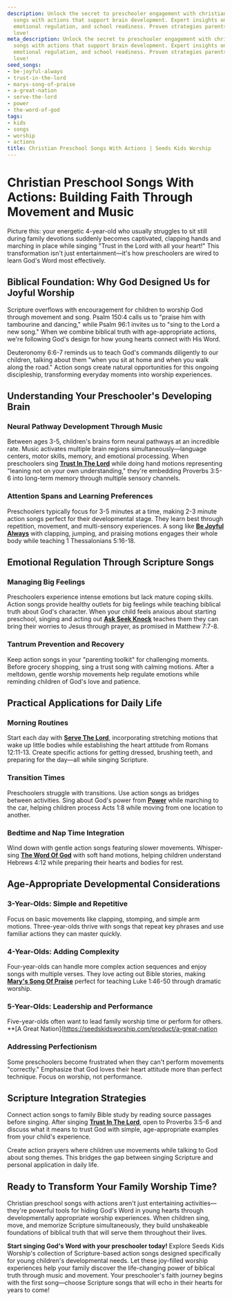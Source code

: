 ```yaml
---
description: Unlock the secret to preschooler engagement with christian preschool
  songs with actions that support brain development. Expert insights on ages 3-5 learning,
  emotional regulation, and school readiness. Proven strategies parents and teachers
  love!
meta_description: Unlock the secret to preschooler engagement with christian preschool
  songs with actions that support brain development. Expert insights on ages 3-5 learning,
  emotional regulation, and school readiness. Proven strategies parents and teachers
  love!
seed_songs:
- be-joyful-always
- trust-in-the-lord
- marys-song-of-praise
- a-great-nation
- serve-the-lord
- power
- the-word-of-god
tags:
- kids
- songs
- worship
- actions
title: Christian Preschool Songs With Actions | Seeds Kids Worship
---
```

# Christian Preschool Songs With Actions: Building Faith Through Movement and Music

Picture this: your energetic 4-year-old who usually struggles to sit still during family devotions suddenly becomes captivated, clapping hands and marching in place while singing "Trust in the Lord with all your heart!" This transformation isn't just entertainment—it's how preschoolers are wired to learn God's Word most effectively.

## Biblical Foundation: Why God Designed Us for Joyful Worship

Scripture overflows with encouragement for children to worship God through movement and song. Psalm 150:4 calls us to "praise him with tambourine and dancing," while Psalm 96:1 invites us to "sing to the Lord a new song." When we combine biblical truth with age-appropriate actions, we're following God's design for how young hearts connect with His Word.

Deuteronomy 6:6-7 reminds us to teach God's commands diligently to our children, talking about them "when you sit at home and when you walk along the road." Action songs create natural opportunities for this ongoing discipleship, transforming everyday moments into worship experiences.

## Understanding Your Preschooler's Developing Brain

### Neural Pathway Development Through Music
Between ages 3-5, children's brains form neural pathways at an incredible rate. Music activates multiple brain regions simultaneously—language centers, motor skills, memory, and emotional processing. When preschoolers sing **[Trust In The Lord](https://seedskidsworship.com/product/trust-in-the-lord-proverbs-35-6/)** while doing hand motions representing "leaning not on your own understanding," they're embedding Proverbs 3:5-6 into long-term memory through multiple sensory channels.

### Attention Spans and Learning Preferences
Preschoolers typically focus for 3-5 minutes at a time, making 2-3 minute action songs perfect for their developmental stage. They learn best through repetition, movement, and multi-sensory experiences. A song like **[Be Joyful Always](https://seedskidsworship.com/product/joyful-always-1-thessalonians-516-18/)** with clapping, jumping, and praising motions engages their whole body while teaching 1 Thessalonians 5:16-18.

## Emotional Regulation Through Scripture Songs

### Managing Big Feelings
Preschoolers experience intense emotions but lack mature coping skills. Action songs provide healthy outlets for big feelings while teaching biblical truth about God's character. When your child feels anxious about starting preschool, singing and acting out **[Ask Seek Knock](https://seedskidsworship.com/product/ask-seek-knock-matthew-77-8-2/)** teaches them they can bring their worries to Jesus through prayer, as promised in Matthew 7:7-8.

### Tantrum Prevention and Recovery
Keep action songs in your "parenting toolkit" for challenging moments. Before grocery shopping, sing a trust song with calming motions. After a meltdown, gentle worship movements help regulate emotions while reminding children of God's love and patience.

## Practical Applications for Daily Life

### Morning Routines
Start each day with **[Serve The Lord](https://seedskidsworship.com/product/serve-the-lord-romans-1211-13-esv/)**, incorporating stretching motions that wake up little bodies while establishing the heart attitude from Romans 12:11-13. Create specific actions for getting dressed, brushing teeth, and preparing for the day—all while singing Scripture.

### Transition Times
Preschoolers struggle with transitions. Use action songs as bridges between activities. Sing about God's power from **[Power](https://seedskidsworship.com/product/power-acts-18/)** while marching to the car, helping children process Acts 1:8 while moving from one location to another.

### Bedtime and Nap Time Integration
Wind down with gentle action songs featuring slower movements. Whisper-sing **[The Word Of God](https://seedskidsworship.com/product/the-word-of-god-hebrews-412-2/)** with soft hand motions, helping children understand Hebrews 4:12 while preparing their hearts and bodies for rest.

## Age-Appropriate Developmental Considerations

### 3-Year-Olds: Simple and Repetitive
Focus on basic movements like clapping, stomping, and simple arm motions. Three-year-olds thrive with songs that repeat key phrases and use familiar actions they can master quickly.

### 4-Year-Olds: Adding Complexity
Four-year-olds can handle more complex action sequences and enjoy songs with multiple verses. They love acting out Bible stories, making **[Mary's Song Of Praise](https://seedskidsworship.com/product/marys-song-of-praise-luke-146-50/)** perfect for teaching Luke 1:46-50 through dramatic worship.

### 5-Year-Olds: Leadership and Performance
Five-year-olds often want to lead family worship time or perform for others. **[A Great Nation](https://seedskidsworship.com/product/a-great-nation

### Addressing Perfectionism
Some preschoolers become frustrated when they can't perform movements "correctly." Emphasize that God loves their heart attitude more than perfect technique. Focus on worship, not performance.

## Scripture Integration Strategies

Connect action songs to family Bible study by reading source passages before singing. After singing **[Trust In The Lord](https://seedskidsworship.com/product/trust-in-the-lord-proverbs-35-6/)**, open to Proverbs 3:5-6 and discuss what it means to trust God with simple, age-appropriate examples from your child's experience.

Create action prayers where children use movements while talking to God about song themes. This bridges the gap between singing Scripture and personal application in daily life.

## Ready to Transform Your Family Worship Time?

Christian preschool songs with actions aren't just entertaining activities—they're powerful tools for hiding God's Word in young hearts through developmentally appropriate worship experiences. When children sing, move, and memorize Scripture simultaneously, they build unshakeable foundations of biblical truth that will serve them throughout their lives.

**Start singing God's Word with your preschooler today!** Explore Seeds Kids Worship's collection of Scripture-based action songs designed specifically for young children's developmental needs. Let these joy-filled worship experiences help your family discover the life-changing power of biblical truth through music and movement. Your preschooler's faith journey begins with the first song—choose Scripture songs that will echo in their hearts for years to come!

<script type="application/ld+json">
{
  "@context": "https://schema.org",
  "@type": "Article",
  "headline": "Christian Preschool Songs With Actions",
  "author": {
    "@type": "Organization",
    "name": "Seeds Kids Worship"
  },
  "publisher": {
    "@type": "Organization",
    "name": "Seeds Kids Worship",
    "logo": {
      "@type": "ImageObject",
      "url": "https://seedskidsworship.com/logo.png"
    }
  },
  "datePublished": "2025-09-04T10:25:46.534407",
  "dateModified": "2025-09-04T10:25:46.534431",
  "description": "Unlock the secret to preschooler engagement with christian preschool songs with actions that support brain development. Expert insights on ages 3-5 learning, em",
  "mainEntityOfPage": {
    "@type": "WebPage",
    "@id": "https://seedskidsworship.com/activities/christian-preschool-songs-with-actions/"
  }
}
</script>

<script type="application/ld+json">
{
  "@context": "https://schema.org",
  "@type": "Product",
  "name": "Be Joyful Always",
  "description": "Upbeat anthem reminding children to be joyful always, pray continually, and give thanks in all circumstances",
  "url": "https://seedskidsworship.com/product/joyful-always-1-thessalonians-516-18/",
  "brand": {
    "@type": "Brand",
    "name": "Seeds Kids Worship"
  },
  "category": "Children's Christian Music",
  "album": "Seeds of Purpose"
}
</script>

<script type="application/ld+json">
{
  "@context": "https://schema.org",
  "@type": "Product",
  "name": "Trust In The Lord",
  "description": "Trust song teaching children to rely on God's understanding from Proverbs 3:5-6",
  "url": "https://seedskidsworship.com/product/trust-in-the-lord-proverbs-35-6/",
  "brand": {
    "@type": "Brand",
    "name": "Seeds Kids Worship"
  },
  "category": "Children's Christian Music",
  "album": "Seeds of Purpose"
}
</script>

<script type="application/ld+json">
{
  "@context": "https://schema.org",
  "@type": "Product",
  "name": "Mary's Song Of Praise",
  "description": "Christmas song featuring Mary's Magnificat of praise from Luke 1:46-50",
  "url": "https://seedskidsworship.com/product/marys-song-of-praise-luke-146-50/",
  "brand": {
    "@type": "Brand",
    "name": "Seeds Kids Worship"
  },
  "category": "Children's Christian Music",
  "album": "Seeds of Christmas EP"
}
</script>

<script type="application/ld+json">
{
  "@context": "https://schema.org",
  "@type": "Product",
  "name": "A Great Nation",
  "description": "Scripture-based worship song helping children memorize God's promise to Abraham about making him into a great nation",
  "url": "https://seedskidsw
